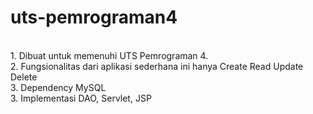 uts-pemrograman4
================

<br> 1. Dibuat untuk memenuhi UTS Pemrograman 4. 
<br> 2. Fungsionalitas dari aplikasi sederhana ini hanya Create Read Update Delete
<br> 3. Dependency MySQL
<br> 3. Implementasi DAO, Servlet, JSP

